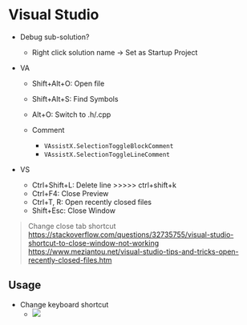 # Visual Studio

- Debug sub-solution?
    - Right click solution name -> Set as Startup Project

- VA
    - Shift+Alt+O: Open file
    - Shift+Alt+S: Find Symbols
    - Alt+O: Switch to .h/.cpp

    - Comment
        - `VAssistX.SelectionToggleBlockComment`
        - `VAssistX.SelectionToggleLineComment`

- VS
    - Ctrl+Shift+L: Delete line >>>>> ctrl+shift+k
    - Ctrl+F4: Close Preview
    - Ctrl+T, R: Open recently closed files
    - Shift+Esc: Close Window

> Change close tab shortcut
> https://stackoverflow.com/questions/32735755/visual-studio-shortcut-to-close-window-not-working
> https://www.meziantou.net/visual-studio-tips-and-tricks-open-recently-closed-files.htm

## Usage

- Change keyboard shortcut
    - ![](https://i.imgur.com/0yUCMSG.png)
